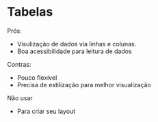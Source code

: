 # Tabelas

<table>

Prós:
  - Visulização de dados via linhas e colunas.
  - Boa acessibilidade para leitura de dados

Contras:
 - Pouco flexível
 - Precisa de estilização para melhor visualização

Não usar
 - Para criar seu layout 
 
   